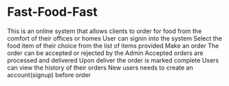 # Fast-Food-Fast
This is an online system that allows clients to order for food from the comfort of their offices or homes
User can signin into the system
Select the food item of their choice from the list of items provided
Make an order
The order can be accepted or rejected by the Admin
Accepted orders are processed and delivered
Upon deliver the order is marked complete
Users can view the history of their orders
New users needs to create an account(signup) before order
